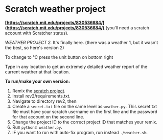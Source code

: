 # Scratch weather project

**[https://scratch.mit.edu/projects/830536684/](https://scratch.mit.edu/projects/830536684/)** (you'll need a scratch account with Scratcher status).

_WEATHER PROJECT 2._ It's finally here. (there was a weather 1, but it wasn't the best, so here's version 2)

To change to °C press the unit button on bottom right

Type in any location to get an extremely detailed weather report of the current weather at that location.

**To run/make your own version:**
1. Remix the [scratch project](https://scratch.mit.edu/projects/830536684/).
2. Install rev2/requirements.txt.
3. Navigate to directory rev2, then
4. Create a `secret.txt` file on the same level as `weather.py`. This secret.txt file must have your scratch username on the first line and the password for that account on the second line.
5. Change the project ID to the correct project ID that matches your remix.
6. Run `python3 weather.py`.
7. IF you want to run with auto-fix program, run instead `./weather.sh`.
